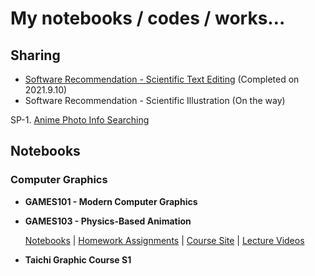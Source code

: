 

# My notebooks / codes / works…



## Sharing

- [Software Recommendation - Scientific Text Editing](https://github.com/Nikucyan/Share/blob/main/Documents/Scientific.md) (Completed on 2021.9.10)
- Software Recommendation - Scientific Illustration (On the way)

SP-1. [Anime Photo Info Searching](https://github.com/Nikucyan/Share/blob/main/Documents/Anime_Ill_Search.md)



## Notebooks

### Computer Graphics

- **GAMES101 - Modern Computer Graphics**

- **GAMES103 - Physics-Based Animation**

  [Notebooks](https://nikucyan.github.io/Notebooks/Graphics/GAMES103.html) | [Homework Assignments](https://github.com/Nikucyan/Notes_of_Graphics/tree/main/GAMES103/Homework_Assignments/HW1) | [Course Site](http://games-cn.org/games103/) | [Lecture Videos](https://www.bilibili.com/video/BV12Q4y1S73g) 
  
- **Taichi Graphic Course S1**

  



